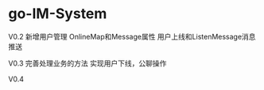 # go-IM-System

V0.2
新增用户管理
OnlineMap和Message属性
用户上线和ListenMessage消息推送

V0.3
完善处理业务的方法 实现用户下线，公聊操作

V0.4
